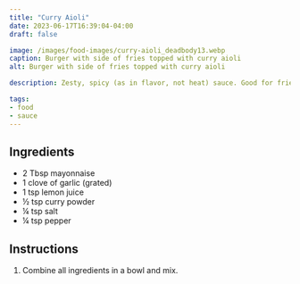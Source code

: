 ```yaml
---
title: "Curry Aioli"
date: 2023-06-17T16:39:04-04:00
draft: false

image: /images/food-images/curry-aioli_deadbody13.webp
caption: Burger with side of fries topped with curry aioli
alt: Burger with side of fries topped with curry aioli

description: Zesty, spicy (as in flavor, not heat) sauce. Good for fries and bratwurst.

tags:
- food
- sauce
---
```


## Ingredients
- 2 Tbsp mayonnaise
- 1 clove of garlic (grated)
- 1 tsp lemon juice
- &frac12; tsp curry powder
- &frac14; tsp salt
- &frac14; tsp pepper

## Instructions
1. Combine all ingredients in a bowl and mix.
